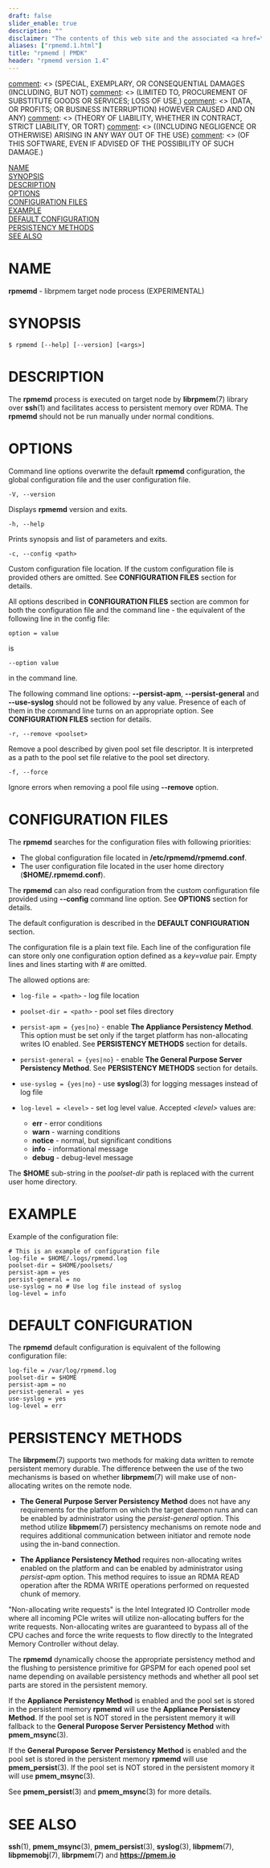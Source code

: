 ```yaml
---
draft: false
slider_enable: true
description: ""
disclaimer: "The contents of this web site and the associated <a href=\"https://github.com/pmem\">GitHub repositories</a> are BSD-licensed open source."
aliases: ["rpmemd.1.html"]
title: "rpmemd | PMDK"
header: "rpmemd version 1.4"
---
```


[comment]: <> (Copyright 2016-2018, Intel Corporation)

[comment]: <> (Redistribution and use in source and binary forms, with or without)
[comment]: <> (modification, are permitted provided that the following conditions)
[comment]: <> (are met:)
[comment]: <> (    * Redistributions of source code must retain the above copyright)
[comment]: <> (      notice, this list of conditions and the following disclaimer.)
[comment]: <> (    * Redistributions in binary form must reproduce the above copyright)
[comment]: <> (      notice, this list of conditions and the following disclaimer in)
[comment]: <> (      the documentation and/or other materials provided with the)
[comment]: <> (      distribution.)
[comment]: <> (    * Neither the name of the copyright holder nor the names of its)
[comment]: <> (      contributors may be used to endorse or promote products derived)
[comment]: <> (      from this software without specific prior written permission.)

[comment]: <> (THIS SOFTWARE IS PROVIDED BY THE COPYRIGHT HOLDERS AND CONTRIBUTORS)
[comment]: <> ("AS IS" AND ANY EXPRESS OR IMPLIED WARRANTIES, INCLUDING, BUT NOT)
[comment]: <> (LIMITED TO, THE IMPLIED WARRANTIES OF MERCHANTABILITY AND FITNESS FOR)
[comment]: <> (A PARTICULAR PURPOSE ARE DISCLAIMED. IN NO EVENT SHALL THE COPYRIGHT)
[comment]: <> (OWNER OR CONTRIBUTORS BE LIABLE FOR ANY DIRECT, INDIRECT, INCIDENTAL,)
[comment]: <> (SPECIAL, EXEMPLARY, OR CONSEQUENTIAL DAMAGES (INCLUDING, BUT NOT)
[comment]: <> (LIMITED TO, PROCUREMENT OF SUBSTITUTE GOODS OR SERVICES; LOSS OF USE,)
[comment]: <> (DATA, OR PROFITS; OR BUSINESS INTERRUPTION) HOWEVER CAUSED AND ON ANY)
[comment]: <> (THEORY OF LIABILITY, WHETHER IN CONTRACT, STRICT LIABILITY, OR TORT)
[comment]: <> ((INCLUDING NEGLIGENCE OR OTHERWISE) ARISING IN ANY WAY OUT OF THE USE)
[comment]: <> (OF THIS SOFTWARE, EVEN IF ADVISED OF THE POSSIBILITY OF SUCH DAMAGE.)

[comment]: <> (rpmemd.1.md -- man page for rpmemd)

[NAME](#name)<br />
[SYNOPSIS](#synopsis)<br />
[DESCRIPTION](#description)<br />
[OPTIONS](#options)<br />
[CONFIGURATION FILES](#configuration-files)<br />
[EXAMPLE](#example)<br />
[DEFAULT CONFIGURATION](#default-configuration)<br />
[PERSISTENCY METHODS](#persistency-methods)<br />
[SEE ALSO](#see-also)<br />

# NAME #

**rpmemd** - librpmem target node process (EXPERIMENTAL)

# SYNOPSIS #

```
$ rpmemd [--help] [--version] [<args>]
```

# DESCRIPTION #

The **rpmemd** process is executed on target node by **librpmem**(7) library over
**ssh**(1) and facilitates access to persistent memory over RDMA. The **rpmemd**
should not be run manually under normal conditions.

# OPTIONS #

Command line options overwrite the default **rpmemd** configuration, the global
configuration file and the user configuration file.

`-V, --version`

Displays **rpmemd** version and exits.

`-h, --help`

Prints synopsis and list of parameters and exits.

`-c, --config <path>`

Custom configuration file location. If the custom configuration file is
provided others are omitted. See **CONFIGURATION FILES**
section for details.

All options described in **CONFIGURATION FILES** section are
common for both the configuration file and the command line - the  equivalent
of the following line in the config file:

`option = value`

is

`--option value`

in the command line.

The following command line options: **--persist-apm**, **--persist-general**
and **--use-syslog** should not be followed by any value. Presence of each of them
in the command line turns on an appropriate option.
See **CONFIGURATION FILES** section for details.

`-r, --remove <poolset>`

Remove a pool described by given pool set file descriptor. It is interpreted
as a path to the pool set file relative to the pool set directory.

`-f, --force`

Ignore errors when removing a pool file using **--remove** option.

# CONFIGURATION FILES #

The **rpmemd** searches for the configuration files with following priorities:

+ The global configuration file located in **/etc/rpmemd/rpmemd.conf**.
+ The user configuration file located in the user home directory
  (**$HOME/.rpmemd.conf**).

The **rpmemd** can also read configuration from the custom configuration file
provided using **--config** command line option. See **OPTIONS**
section for details.

The default configuration is described in the
**DEFAULT CONFIGURATION** section.

The configuration file is a plain text file. Each line of the configuration file
can store only one configuration option defined as a *key=value* pair. Empty
lines and lines starting with *#* are omitted.

The allowed options are:

+ `log-file = <path>` - log file location

+ `poolset-dir = <path>` - pool set files directory

+ `persist-apm = {yes|no}` - enable **The Appliance Persistency Method**. This
  option must be set only if the target platform has non-allocating writes IO
  enabled. See **PERSISTENCY METHODS** section for details.

+ `persist-general = {yes|no}` - enable **The General Purpose Server Persistency
  Method**. See **PERSISTENCY METHODS** section for details.

+ `use-syslog = {yes|no}` - use **syslog**(3) for logging messages instead of log
  file

+ `log-level = <level>` - set log level value. Accepted *\<level\>* values are:

  + **err** - error conditions
  + **warn** - warning conditions
  + **notice** - normal, but significant conditions
  + **info** - informational message
  + **debug** - debug-level message

The **$HOME** sub-string in the *poolset-dir* path is replaced with the current user
home directory.

# EXAMPLE #

Example of the configuration file:

```
# This is an example of configuration file
log-file = $HOME/.logs/rpmemd.log
poolset-dir = $HOME/poolsets/
persist-apm = yes
persist-general = no
use-syslog = no # Use log file instead of syslog
log-level = info
```

# DEFAULT CONFIGURATION #

The **rpmemd** default configuration is equivalent of the following
configuration file:

```
log-file = /var/log/rpmemd.log
poolset-dir = $HOME
persist-apm = no
persist-general = yes
use-syslog = yes
log-level = err
```

# PERSISTENCY METHODS #

The **librpmem**(7) supports two methods for making data written to remote
persistent memory durable. The difference between the use of the two mechanisms
is based on whether **librpmem**(7) will make use of non-allocating writes on the
remote node.

+ **The General Purpose Server Persistency Method** does not have any
requirements for the platform on which the target daemon runs and can be enabled
by administrator using the *persist-general* option. This method utilize
**libpmem**(7) persistency mechanisms on remote node and requires additional
communication between initiator and remote node using the in-band connection.

+ **The Appliance Persistency Method** requires non-allocating writes enabled on
the platform and can be enabled by administrator using *persist-apm* option.
This method requires to issue an RDMA READ operation after the RDMA WRITE
operations performed on requested chunk of memory.

"Non-allocating write requests" is the Intel Integrated IO Controller mode
where all incoming PCIe writes will utilize non-allocating buffers for the write
requests. Non-allocating writes are guaranteed to bypass all of the CPU caches
and force the write requests to flow directly to the Integrated Memory
Controller without delay.

The **rpmemd** dynamically choose the appropriate persistency method and the
flushing to persistence primitive for GPSPM for each opened pool set name
depending on available persistency methods and whether all pool set parts are
stored in the persistent memory.

If the **Appliance Persistency Method** is enabled and the pool set is stored
in the persistent memory **rpmemd** will use the **Appliance Persistency
Method**. If the pool set is NOT stored in the persistent memory it will
fallback to the **General Puropose Server Persistency Method** with
**pmem_msync**(3).

If the **General Puropose Server Persistency Method** is enabled and the pool
set is stored in the persistent memory **rpmemd** will use **pmem_persist**(3).
If the pool set is NOT stored in the persistent momory it will use
**pmem_msync**(3).

See **pmem_persist**(3) and **pmem_msync**(3) for more details.

# SEE ALSO #

**ssh**(1), **pmem_msync**(3), **pmem_persist**(3),
**syslog**(3), **libpmem**(7), **libpmemobj**(7),
**librpmem**(7) and **<https://pmem.io>**
